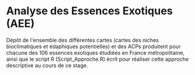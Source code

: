 # Analyse des Essences Exotiques (AEE)
Dépôt de l'ensemble des différentes cartes (cartes des niches bioclimatiques et édaphiques potentielles) et des ACPs produitent pour chacune des 106 essences exotiques étudiées en France métropolitaine, ainsi que le script R (Script_Approche.R) écrit pour réaliser cette approche descriptive au cours de ce stage. 
